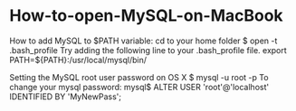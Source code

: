 # How-to-open-MySQL-on-MacBook
How to add MySQL to $PATH variable:
cd to your home folder
$ open -t .bash_profile
Try adding the following line to your .bash_profile file.
export PATH=${PATH}:/usr/local/mysql/bin/

Setting the MySQL root user password on OS X
$ mysql -u root -p
To change your mysql password: mysql$ ALTER USER 'root'@'localhost' IDENTIFIED BY 'MyNewPass'; 
